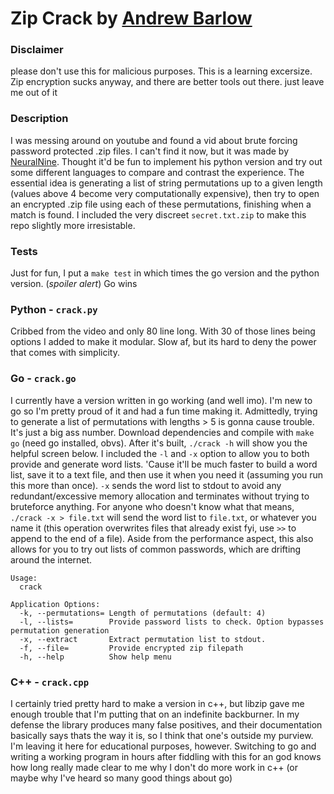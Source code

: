 # Zip Crack by [Andrew Barlow](https://github.com/dandrewbarlow)

### Disclaimer
please don't use this for malicious purposes. This is a learning excersize. Zip encryption sucks anyway, and there are better tools out there. just leave me out of it

### Description
I was messing around on youtube and found a vid about brute forcing password protected .zip files. I can't find it now, but it was made by [NeuralNine](https://www.youtube.com/channel/UC8wZnXYK_CGKlBcZp-GxYPA). Thought it'd be fun to implement his python version and try out some different languages to compare and contrast the experience. The essential idea is generating a list of string permutations up to a given length (values above 4 become very computationally expensive), then try to open an encrypted .zip file using each of these permutations, finishing when a match is found. I included the very discreet `secret.txt.zip` to make this repo slightly more irresistable.

### Tests
Just for fun, I put a `make test` in which times the go version and the python version. (*spoiler alert*) Go wins

### Python - `crack.py`
Cribbed from the video and only 80 line long. With 30 of those lines being options I added to make it modular. Slow af, but its hard to deny the power that comes with simplicity.

### Go - `crack.go`
I currently have a version written in go working (and well imo). I'm new to go so I'm pretty proud of it and had a fun time making it. Admittedly, trying to generate a list of permutations with lengths > 5 is gonna cause trouble. It's just a big ass number. Download dependencies and compile with `make go` (need go installed, obvs). After it's built, `./crack -h` will show you the helpful screen below. I included the `-l` and `-x` option to allow you to both provide and generate word lists. 'Cause it'll be much faster to build a word list, save it to a text file, and then use it when you need it (assuming you run this more than once). `-x` sends the word list to stdout to avoid any redundant/excessive memory allocation and terminates without trying to bruteforce anything. For anyone who doesn't know what that means, `./crack -x > file.txt` will send the word list to `file.txt`, or whatever you name it (this operation overwrites files that already exist fyi, use `>>` to append to the end of a file). Aside from the performance aspect, this also allows for you to try out lists of common passwords, which are drifting around the internet.
```
Usage:
  crack

Application Options:
  -k, --permutations= Length of permutations (default: 4)
  -l, --lists=        Provide password lists to check. Option bypasses permutation generation
  -x, --extract       Extract permutation list to stdout.
  -f, --file=         Provide encrypted zip filepath
  -h, --help          Show help menu
```

### C++ - `crack.cpp`
I certainly tried pretty hard to make a version in c++, but libzip gave me enough trouble that I'm putting that on an indefinite backburner. In my defense the library produces many false positives, and their documentation basically says thats the way it is, so I think that one's outside my purview. I'm leaving it here for educational purposes, however. Switching to go and writing a working program in hours after fiddling with this for an god knows how long really made clear to me why I don't do more work in c++ (or maybe why I've heard so many good things about go)